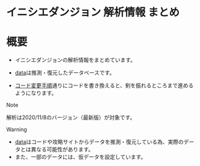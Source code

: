 # イニシエダンジョン 解析情報 まとめ

# 概要
- イニシエダンジョンの解析情報をまとめています。

- [data](/data)は推測・復元したデータベースです。
- [コード変更手順](/docs/コード変更手順.md)通りにコードを書き換えると、剣を振れるところまで進めるようになります。

> [!Note]
> 解析は2020/11/8のバージョン（最新版）が対象です。

> [!Warning]
> - [data](/data)はコードや攻略サイトからデータを推測・復元している為、実際のデータとは異なる可能性があります。
> - また、一部のデータには、仮データを設定しています。
